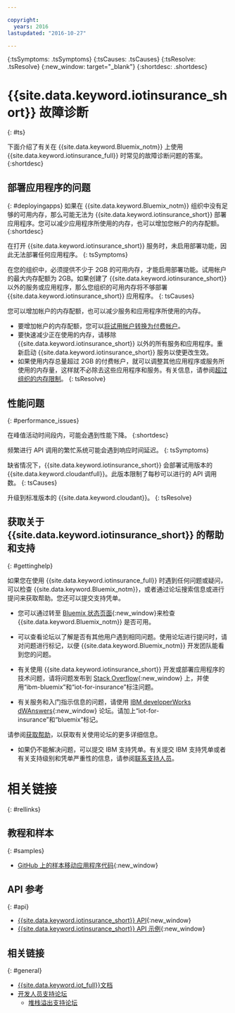 ```yaml
---

copyright:
  years: 2016
lastupdated: "2016-10-27"

---
```

<!-- Common attributes used in the template are defined as follows: -->
{:tsSymptoms: .tsSymptoms}
{:tsCauses: .tsCauses}
{:tsResolve: .tsResolve}
{:new_window: target="\_blank"}
{:shortdesc: .shortdesc}

# {{site.data.keyword.iotinsurance_short}} 故障诊断
{: #ts}

下面介绍了有关在 {{site.data.keyword.Bluemix_notm}} 上使用 {{site.data.keyword.iotinsurance_full}} 时常见的故障诊断问题的答案。
{:shortdesc}

## 部署应用程序的问题
{: #deployingapps}
如果在 {{site.data.keyword.Bluemix_notm}} 组织中没有足够的可用内存，那么可能无法为 {{site.data.keyword.iotinsurance_short}} 部署应用程序。您可以减少应用程序所使用的内存，也可以增加您帐户的内存配额。
{:shortdesc}

在打开 {{site.data.keyword.iotinsurance_short}} 服务时，未启用部署功能，因此无法部署任何应用程序。
{: tsSymptoms}

在您的组织中，必须提供不少于 2GB 的可用内存，才能启用部署功能。试用帐户的最大内存配额为 2GB。如果创建了 {{site.data.keyword.iotinsurance_short}} 以外的服务或应用程序，那么您组织的可用内存将不够部署 {{site.data.keyword.iotinsurance_short}} 应用程序。
{: tsCauses}

您可以增加帐户的内存配额，也可以减少服务和应用程序所使用的内存。
- 要增加帐户的内存配额，您可以[将试用帐户转换为付费帐户](https://console.ng.bluemix.net/docs/pricing/index.html#pay-accounts)。
- 要快速减少正在使用的内存，请移除 {{site.data.keyword.iotinsurance_short}} 以外的所有服务和应用程序。重新启动 {{site.data.keyword.iotinsurance_short}} 服务以使更改生效。
- 如果使用内存总量超过 2GB 的付费帐户，就可以调整其他应用程序或服务所使用的内存量，这样就不必除去这些应用程序和服务。有关信息，请参阅[超过组织的内存限制](https://console.ng.bluemix.net/docs/troubleshoot/ts_apps.html#ts_outofmemory)。
{: tsResolve}

## 性能问题
{: #performance_issues}

在峰值活动时间段内，可能会遇到性能下降。
{:shortdesc}

频繁进行 API 调用的繁忙系统可能会遇到响应时间延迟。
{: tsSymptoms}

缺省情况下，{{site.data.keyword.iotinsurance_short}} 会部署试用版本的 {{site.data.keyword.cloudantfull}}。此版本限制了每秒可以进行的 API 调用数。
{: tsCauses}

升级到标准版本的 {{site.data.keyword.cloudant}}。
{: tsResolve}

## 获取关于 {{site.data.keyword.iotinsurance_short}} 的帮助和支持
{: #gettinghelp}

如果您在使用 {{site.data.keyword.iotinsurance_full}} 时遇到任何问题或疑问，可以检查 {{site.data.keyword.Bluemix_notm}}，或者通过论坛搜索信息或进行提问来获取帮助。您还可以提交支持凭单。

* 您可以通过转至 [Bluemix 状态页面](https://developer.ibm.com/bluemix/support/#status){:new_window}来检查 {{site.data.keyword.Bluemix_notm}} 是否可用。

* 可以查看论坛以了解是否有其他用户遇到相同问题。使用论坛进行提问时，请对问题进行标记，以便 {{site.data.keyword.Bluemix_notm}} 开发团队能看到您的问题。
  <!--Insert the appropriate Stack Overflow tag for your service for <service_keyword> in URL and text below:  -->
* 有关使用 {{site.data.keyword.iotinsurance_short}} 开发或部署应用程序的技术问题，请将问题发布到 [Stack Overflow](http://stackoverflow.com/search?q=iot-insurance+ibm-bluemix){:new_window} 上，并使用“ibm-bluemix”和“iot-for-insurance”标注问题。
<!--Insert the appropriate dW Answers tag for your service for <service_keyword> in URL below:  -->
* 有关服务和入门指示信息的问题，请使用 [IBM developerWorks dWAnswers](https://developer.ibm.com/answers/topics/iot-insurance/?smartspace=bluemix){:new_window} 论坛。请加上“iot-for-insurance”和“bluemix”标记。

请参阅[获取帮助](https://www.{DomainName}/docs/support/index.html#getting-help)，以获取有关使用论坛的更多详细信息。

* 如果仍不能解决问题，可以提交 IBM 支持凭单。有关提交 IBM 支持凭单或者有关支持级别和凭单严重性的信息，请参阅[联系支持人员](https://www.{DomainName}/docs/support/index.html#contacting-support)。


# 相关链接
{: #rellinks}

## 教程和样本
{: #samples}
* [GitHub 上的样本移动应用程序代码](https://github.com/ibm-watson-iot/ioti-mobile){:new_window}

## API 参考
{: #api}
* [{{site.data.keyword.iotinsurance_short}} API](https://iot4i-api-docs.mybluemix.net/){:new_window}
* [{{site.data.keyword.iotinsurance_short}} API 示例](https://github.com/IBM-Bluemix/iot4i-api-examples-nodejs/#iot-for-insurance-api-examples){:new_window}

## 相关链接
{: #general}
* [{{site.data.keyword.iot_full}}文档](https://console.ng.bluemix.net/docs/services/IoT/index.html)
* [开发人员支持论坛](https://developer.ibm.com/answers/search.html?f=&type=question&redirect=search%2Fsearch&sort=relevance&q=%2B[iot]%20%2B[bluemix])
  * [堆栈溢出支持论坛](http://stackoverflow.com/questions/tagged/ibm-bluemix)
